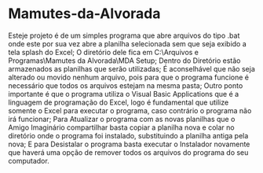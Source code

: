 # Mamutes-da-Alvorada
Esteje projeto é de um simples programa que abre arquivos do tipo .bat onde este por sua vez abre a planilha selecionada sem que seja exibido a tela splash do Excel;
O diretório dele fica em C:\Arquivos e Programas\Mamutes da Alvorada\MDA Setup;
Dentro do Diretório estão armazenados as planilhas que serão utilizadas;
É aconselhável que não seja alterado ou movido nenhum arquivo, pois para que o programa funcione é necessário que todos os arquivos estejam na mesma pasta;
Outro ponto importante é que o programa utiliza o Visual Basic Applications que é a linguagem de programação do Excel, logo é fundamental que utilize somente o Excel para executar o programa, caso contrário o programa não irá funcionar;
Para Atualizar o programa com as novas planilhas que o Amigo Imaginário compartilhar basta copiar a planilha nova e colar no diretório onde o programa foi instalado, substituindo a planilha antiga pela nova;
E para Desistalar o programa basta executar o Instalador novamente que haverá uma opção de remover todos os arquivos do programa do seu computador.
